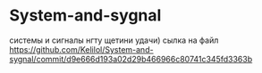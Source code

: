# System-and-sygnal
системы и сигналы нгту щетини удачи)
сылка на файл https://github.com/Kelilol/System-and-sygnal/commit/d9e666d193a02d29b466966c80741c345fd3363b
